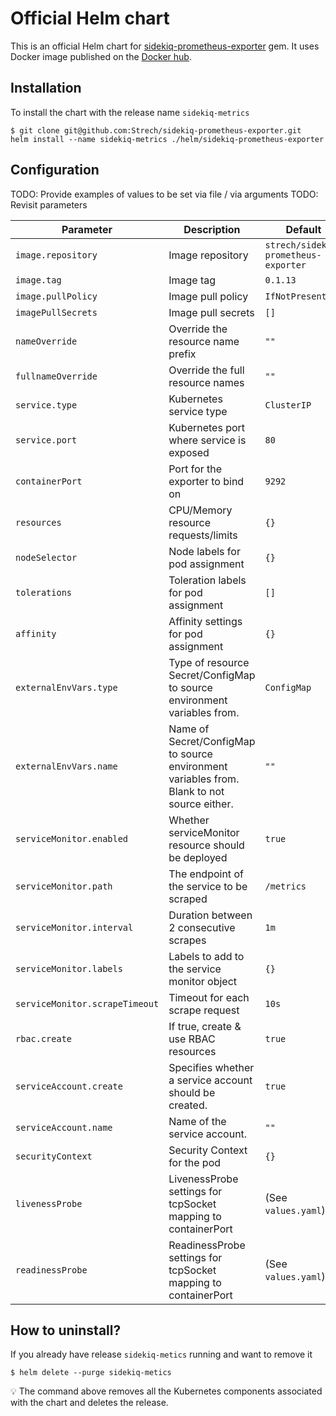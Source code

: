 # Official Helm chart

This is an official Helm chart for [sidekiq-prometheus-exporter](https://github.com/Strech/sidekiq-prometheus-exporter)
gem. It uses Docker image published on the [Docker hub](https://hub.docker.com/r/strech/sidekiq-prometheus-exporter).

## Installation

To install the chart with the release name `sidekiq-metrics`

```console
$ git clone git@github.com:Strech/sidekiq-prometheus-exporter.git
helm install --name sidekiq-metrics ./helm/sidekiq-prometheus-exporter
```

## Configuration

TODO: Provide examples of values to be set via file / via arguments
TODO: Revisit parameters

| Parameter                      | Description                                                                                | Default                              |
| ------------------------------ | ------------------------------------------------------------------------------------------ | ------------------------------------ |
| `image.repository`             | Image repository                                                                           | `strech/sidekiq-prometheus-exporter` |
| `image.tag`                    | Image tag                                                                                  | `0.1.13`                             |
| `image.pullPolicy`             | Image pull policy                                                                          | `IfNotPresent`                       |
| `imagePullSecrets`             | Image pull secrets                                                                         | `[]`                                 |
| `nameOverride`                 | Override the resource name prefix                                                          | `""`                                 |
| `fullnameOverride`             | Override the full resource names                                                           | `""`                                 |
| `service.type`                 | Kubernetes service type                                                                    | `ClusterIP`                          |
| `service.port`                 | Kubernetes port where service is exposed                                                   | `80`                                 |
| `containerPort`                | Port for the exporter to bind on                                                           | `9292`                               |
| `resources`                    | CPU/Memory resource requests/limits                                                        | `{}`                                 |
| `nodeSelector`                 | Node labels for pod assignment                                                             | `{}`                                 |
| `tolerations`                  | Toleration labels for pod assignment                                                       | `[]`                                 |
| `affinity`                     | Affinity settings for pod assignment                                                       | `{}`                                 |
| `externalEnvVars.type`         | Type of resource Secret/ConfigMap to source environment variables from.                    | `ConfigMap`                          |
| `externalEnvVars.name`         | Name of Secret/ConfigMap to source environment variables from. Blank to not source either. | `""`                                 |
| `serviceMonitor.enabled`       | Whether serviceMonitor resource should be deployed                                         | `true`                               |
| `serviceMonitor.path`          | The endpoint of the service to be scraped                                                  | `/metrics`                           |
| `serviceMonitor.interval`      | Duration between 2 consecutive scrapes                                                     | `1m`                                 |
| `serviceMonitor.labels`        | Labels to add to the service monitor object                                                | `{}`                                 |
| `serviceMonitor.scrapeTimeout` | Timeout for each scrape request                                                            | `10s`                                |
| `rbac.create`                  | If true, create & use RBAC resources                                                       | `true`                               |
| `serviceAccount.create`        | Specifies whether a service account should be created.                                     | `true`                               |
| `serviceAccount.name`          | Name of the service account.                                                               | `""`                                 |
| `securityContext`              | Security Context for the pod                                                               | `{}`                                 |
| `livenessProbe`                | LivenessProbe settings for tcpSocket mapping to containerPort                              | (See `values.yaml`)                  |
| `readinessProbe`               | ReadinessProbe settings for tcpSocket mapping to containerPort                             | (See `values.yaml`)                  |

## How to uninstall?

If you already have release `sidekiq-metics` running and want to remove it

```console
$ helm delete --purge sidekiq-metics
```

:bulb: The command above removes all the Kubernetes components associated with the chart and deletes the release.
